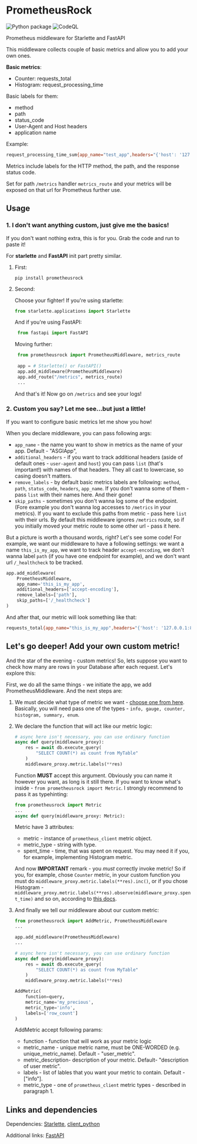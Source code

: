 # PrometheusRock
![Python package](https://github.com/kozhushman/prometheusrock/workflows/Python%20package/badge.svg?branch=main)
![CodeQL](https://github.com/kozhushman/prometheusrock/workflows/CodeQL/badge.svg?branch=main)

Prometheus middleware for Starlette and FastAPI

This middleware collects couple of basic metrics and allow you to add your own ones.

**Basic metrics**:
* Counter: requests_total
* Histogram: request_processing_time


Basic labels for them:
* method
* path
* status_code
* User-Agent and Host headers 
* application name

Example:  
```sh
request_processing_time_sum{app_name="test_app",headers="{'host': '127.0.0.1:8020', 'user-agent': 'Mozilla/5.0 (X11; Ubuntu; Linux x86_64; rv:81.0) Gecko/20100101 Firefox/81.0'}",path="/test",status_code="200"} 0.00036406517028808594
```

Metrics include labels for the HTTP method, the path, and the response status code.

Set for path `/metrics` handler `metrics_route` and your metrics will be exposed on that url for Prometheus further use.

## Usage

### 1. I don't want anything custom, just give me the basics!
If you don't want nothing extra, this is for you. Grab the code and run to paste it!

For **starlette** and **FastAPI** init part pretty similar.

1. First:
    ```
    pip install prometheusrock
    ```
2. Second:

    Choose your fighter!
    If you're using starlette:
    ```python
    from starlette.applications import Starlette
   ```
   And if you're using FastAPI:
   ```python
    from fastapi import FastAPI
   ```
   Moving further:
   ```python
    from prometheusrock import PrometheusMiddleware, metrics_route
    
    app = # Starlette() or FastAPI()
    app.add_middleware(PrometheusMiddleware)
    app.add_route("/metrics", metrics_route)
    ...
    ```
    
    And that's it! Now go on `/metrics` and see your logs!
    
### 2. Custom you say? Let me see...but just a little!
If you want to configure basic metrics let me show you how!

When you declare middleware, you can pass following args:
* `app_name` - the name you want to show in metrics as the name of your app. Default - "ASGIApp",
* `additional_headers` - if you want to track additional headers (aside of default ones - `user-agent` and `host`)
you can pass `list` (that's important!) with names of that headers. They all cast to lowercase, so casing doesn't matters.
* `remove_labels` - by default basic metrics labels are following: `method`, `path`, `status_code`, `headers`, `app_name`.
If you don't wanna some of them - pass `list` with their names here. And their gone!
* `skip_paths` - sometimes you don't wanna log some of the endpoint. (Fore example you don't wanna log accesses to `/metrics` in your metrics).
If you want to exclude this paths from metric - pass here `list` with their urls.
By default this middleware ignores `/metrics` route, so if you initially moved your metric route to some other url - pass it here.


But a picture is worth a thousand words, right? Let's see some code!
For example, we want our middleware to have a following settings:
we want a name `this_is_my_app`, we want to track header `accept-encoding`, we don't wanna label `path` (if you have one endpoint for example),
and we don't want url `/_healthcheck` to be tracked.
```python
app.add_middleware(
    PrometheusMiddleware,
    app_name='this_is_my_app',
    additional_headers=['accept-encoding'],
    remove_labels=['path'],
    skip_paths=['/_healthcheck']
)
```

And after that, our metric will look something like that:
```sh
requests_total{app_name="this_is_my_app",headers="{'host': '127.0.0.1:8000', 'user-agent': 'Mozilla/5.0 (X11; Ubuntu; Linux x86_64; rv:81.0) Gecko/20100101 Firefox/81.0', 'accept-encoding': 'gzip, deflate'}",method="GET",status_code="200"} 1.0
```

## Let's go deeper! Add your own custom metric!

And the star of the evening - custom metrics!
So, lets suppose you want to check how many are rows in your Database after each request. Let's explore this:

First, we do all the same things - we initiate the app, we add PrometheusMiddleware.
And the next steps are:
1. We must decide what type of metric we want - [choose one from here](https://github.com/prometheus/client_python). Basically, you will need pass one of the types - `info, gauge, counter, histogram, summary, enum`.
2. We declare the function that will act like our metric logic:
    ```python
   # async here isn't necessary, you can use ordinary function
    async def query(middleware_proxy):
        res = await db.execute_query(
            "SELECT COUNT(*) as count from MyTable"
        )
        middleware_proxy.metric.labels(**res)
    ```
   Function **MUST** accept this argument. Obviously you can name it however you want,
   as long is it still there. If you want to know what's inside - 
   `from prometheusrock import Metric`. I strongly recommend to pass it as typehinting:
   ```python
   from prometheusrock import Metric
   ...
   async def query(middleware_proxy: Metric):
    ```
   Metric have 3 attributes:
   * metric - instance of `prometheus_client` metric object.
   * metric_type - string with type.
   * spent_time - time, that was spent on request. You may need it if you, for example, implementing Histogram metric.
   
   And now **IMPORTANT** remark - you *must* correctly invoke metric! 
   So if you, for example, chose `Counter` metric, in your custom function you must do `middleware_proxy.metric.labels(**res).inc()`,
   or if you chose Histogram - `middleware_proxy.metric.labels(**res).observe(middleware_proxy.spent_time)` and so on,
   according to [this docs](https://github.com/prometheus/client_python).
3. And finally we tell our middleware about our custom metric:
    ```python
    from prometheusrock import AddMetric, PrometheusMiddleware
    ...
    
    app.add_middleware(PrometheusMiddleware)
    ...
    
   # async here isn't necessary, you can use ordinary function
    async def query(middleware_proxy):
        res = await db.execute_query(
            "SELECT COUNT(*) as count from MyTable"
        )
        middleware_proxy.metric.labels(**res)
   
    AddMetric(
        function=query,  
        metric_name='my_precious', 
        metric_type='info',  
        labels=['row_count']
    )
    ```
    AddMetric accept following params:
    * function - function that will work as your metric logic
    * metric_name - unique metric name, must be ONE-WORDED (e.g. unique_metric_name). Default - "user_metric".
    * metric_description- description of your metric. Default- "description of user metric".
    * labels - list of lables that you want your metric to contain. Default - ["info"].
    * metric_type - one of `prometheus_client` metric types - described in paragraph 1.
    
## Links and dependencies

Dependencies:
[Starlette](https://github.com/encode/starlette), 
[client_python](https://github.com/prometheus/client_python)

Additional links:
[FastAPI](https://github.com/tiangolo/fastapi)

